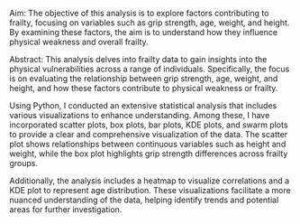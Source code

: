 Aim:
The objective of this analysis is to explore factors contributing to frailty, focusing on variables such as grip strength, age, weight, and height. By examining these factors, the aim is to understand how they influence physical weakness and overall frailty.

Abstract:
This analysis delves into frailty data to gain insights into the physical vulnerabilities across a range of individuals. Specifically, the focus is on evaluating the relationship between grip strength, age, weight, and height, and how these factors contribute to physical weakness or frailty.

Using Python, I conducted an extensive statistical analysis that includes various visualizations to enhance understanding. Among these, I have incorporated scatter plots, box plots, bar plots, KDE plots, and swarm plots to provide a clear and comprehensive visualization of the data. The scatter plot shows relationships between continuous variables such as height and weight, while the box plot highlights grip strength differences across frailty groups. 

Additionally, the analysis includes a heatmap to visualize correlations and a KDE plot to represent age distribution. These visualizations facilitate a more nuanced understanding of the data, helping identify trends and potential areas for further investigation.
